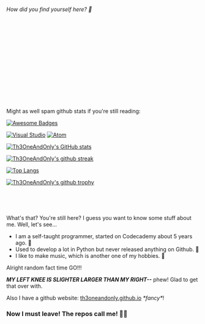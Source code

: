 <!-- Header image will go here eventually. -->
###### How did you find yourself here? 🤔

‎

‎

‎

‎

‎

‎

‎

Might as well spam github stats if you're still reading:

[![Awesome Badges](https://img.shields.io/badge/badges-awesome-green.svg)](https://github.com/Naereen/badges)

[![Visual Studio](https://img.shields.io/badge/-VSCode%20FTW!-6C33AF?logo=visual%20studio&style=for-the-badge)](https://visualstudio.microsoft.com/)
[![Atom](https://img.shields.io/badge/Atom-%2366595C.svg?logo=atom&logoColor=white&style=for-the-badge)](https://atom.io/)

[![Th3OneAndOnly's GitHub stats](https://github-readme-stats.vercel.app/api?username=th3oneandonly&theme=dark)](https://github.com/anuraghazra/github-readme-stats)

[![Th3OneAndOnly's github streak](https://github-readme-streak-stats.herokuapp.com/?user=th3oneandonly&theme=blue-green)](https://github.com/DenverCoder1/github-readme-streak-stats)

[![Top Langs](https://github-readme-stats.vercel.app/api/top-langs/?username=th3oneandonly&hide=raku&layout=compact)](https://github.com/anuraghazra/github-readme-stats)

[![Th3OneAndOnly's github trophy](https://github-profile-trophy.vercel.app/?username=th3oneandonly&row=1)](https://github.com/ryo-ma/github-profile-trophy)


‎

‎

What's that? You're still here? I guess you want to know some stuff about me. Well, let's see...

* I am a self-taught programmer, started on Codecademy about 5 years ago. 📖
* Used to develop a lot in Python but never released anything on Github. 🐍
* I like to make music, which is another one of my hobbies. 🎵

Alright random fact time GO!!!

***MY LEFT KNEE IS SLIGHTER LARGER THAN MY RIGHT--*** phew! Glad to get that over with.

Also I have a github website: [th3oneandonly.github.io](https://th3oneandonly.github.io) *\*fancy\**!

### Now I must leave! The repos call me! 🦸‍♂️
